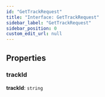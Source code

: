 ```yaml
---
id: "GetTrackRequest"
title: "Interface: GetTrackRequest"
sidebar_label: "GetTrackRequest"
sidebar_position: 0
custom_edit_url: null
---
```


## Properties

### trackId

 **trackId**: `string`
